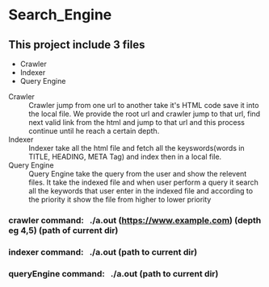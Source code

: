# Search_Engine

## This project include 3 files
<ul>
  <li>Crawler</li>
  <li>Indexer</li>
  <li>Query Engine</li>
</ul>

<dl>
  <dt>Crawler</dt>
  <dd>
    Crawler jump from one url to another take it's HTML code save it into the local file. We provide the root url and crawler jump to that url, find next valid link from the html and jump to that url and this process continue until he reach a certain depth.
    
  </dd>
  <dt> Indexer </dt>
  <dd>
    Indexer take all the html file and fetch all the keyswords(words in TITLE, HEADING, META Tag) and index then in a local file.
  </dd>
  <dt> Query Engine </dt>
  <dd>
    Query Engine take the query from the user and show the relevent files. It take the indexed file and when user perform a query it search all the keywords that user enter in the indexed file and according to the priority it show the file from higher to lower priority
  </dd>
</dl>

### crawler command: &nbsp; ./a.out (https://www.example.com) (depth eg 4,5) (path of current dir)
### indexer command: &nbsp; ./a.out (path to current dir)
### queryEngine command: &nbsp; ./a.out (path to current dir)
